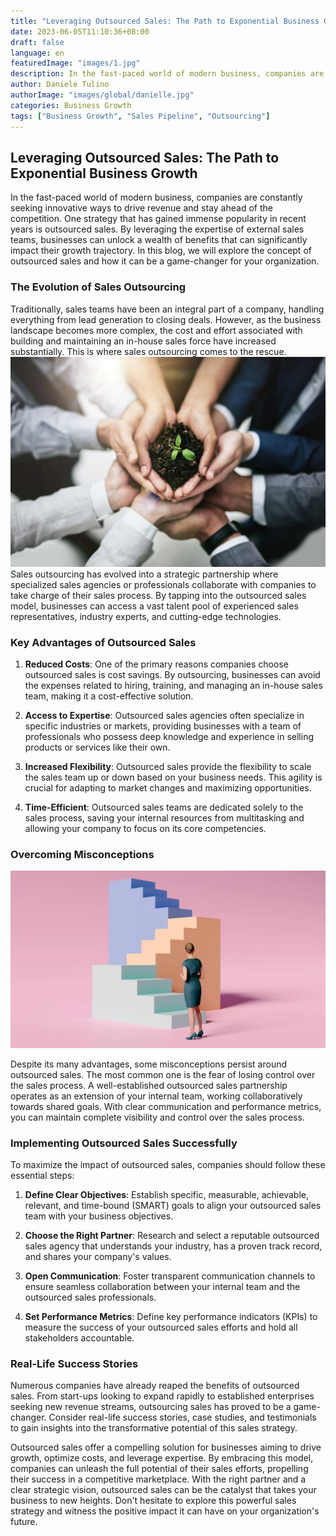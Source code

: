 ```yaml
---
title: "Leveraging Outsourced Sales: The Path to Exponential Business Growth"
date: 2023-06-05T11:10:36+08:00
draft: false
language: en
featuredImage: "images/1.jpg"
description: In the fast-paced world of modern business, companies are constantly seeking innovative ways to drive revenue and stay ahead of the competition. One strategy that has gained immense popularity in recent years is outsourced sales.
author: Daniele Tulino
authorImage: "images/global/danielle.jpg"
categories: Business Growth
tags: ["Business Growth", "Sales Pipeline", "Outsourcing"]
---
```


## Leveraging Outsourced Sales: The Path to Exponential Business Growth

In the fast-paced world of modern business, companies are constantly seeking innovative ways to drive revenue and stay ahead of the competition. One strategy that has gained immense popularity in recent years is outsourced sales. By leveraging the expertise of external sales teams, businesses can unlock a wealth of benefits that can significantly impact their growth trajectory. In this blog, we will explore the concept of outsourced sales and how it can be a game-changer for your organization.

### The Evolution of Sales Outsourcing

Traditionally, sales teams have been an integral part of a company, handling everything from lead generation to closing deals. However, as the business landscape becomes more complex, the cost and effort associated with building and maintaining an in-house sales force have increased substantially. This is where sales outsourcing comes to the rescue.
![Business Growth](images/2.jpg)
Sales outsourcing has evolved into a strategic partnership where specialized sales agencies or professionals collaborate with companies to take charge of their sales process. By tapping into the outsourced sales model, businesses can access a vast talent pool of experienced sales representatives, industry experts, and cutting-edge technologies.

### Key Advantages of Outsourced Sales

1. **Reduced Costs**: One of the primary reasons companies choose outsourced sales is cost savings. By outsourcing, businesses can avoid the expenses related to hiring, training, and managing an in-house sales team, making it a cost-effective solution.

2. **Access to Expertise**: Outsourced sales agencies often specialize in specific industries or markets, providing businesses with a team of professionals who possess deep knowledge and experience in selling products or services like their own.

3. **Increased Flexibility**: Outsourced sales provide the flexibility to scale the sales team up or down based on your business needs. This agility is crucial for adapting to market changes and maximizing opportunities.

4. **Time-Efficient**: Outsourced sales teams are dedicated solely to the sales process, saving your internal resources from multitasking and allowing your company to focus on its core competencies.

### Overcoming Misconceptions

![Overcoming Misconceptions](images/3.jpg)

Despite its many advantages, some misconceptions persist around outsourced sales. The most common one is the fear of losing control over the sales process. A well-established outsourced sales partnership operates as an extension of your internal team, working collaboratively towards shared goals. With clear communication and performance metrics, you can maintain complete visibility and control over the sales process.

### Implementing Outsourced Sales Successfully

To maximize the impact of outsourced sales, companies should follow these essential steps:

1. **Define Clear Objectives**: Establish specific, measurable, achievable, relevant, and time-bound (SMART) goals to align your outsourced sales team with your business objectives.

2. **Choose the Right Partner**: Research and select a reputable outsourced sales agency that understands your industry, has a proven track record, and shares your company's values.

3. **Open Communication**: Foster transparent communication channels to ensure seamless collaboration between your internal team and the outsourced sales professionals.

4. **Set Performance Metrics**: Define key performance indicators (KPIs) to measure the success of your outsourced sales efforts and hold all stakeholders accountable.

### Real-Life Success Stories

Numerous companies have already reaped the benefits of outsourced sales. From start-ups looking to expand rapidly to established enterprises seeking new revenue streams, outsourcing sales has proved to be a game-changer. Consider real-life success stories, case studies, and testimonials to gain insights into the transformative potential of this sales strategy.

Outsourced sales offer a compelling solution for businesses aiming to drive growth, optimize costs, and leverage expertise. By embracing this model, companies can unleash the full potential of their sales efforts, propelling their success in a competitive marketplace. With the right partner and a clear strategic vision, outsourced sales can be the catalyst that takes your business to new heights. Don't hesitate to explore this powerful sales strategy and witness the positive impact it can have on your organization's future.
